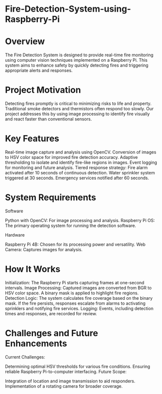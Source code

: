 # Fire-Detection-System-using-Raspberry-Pi
# Overview
The Fire Detection System is designed to provide real-time fire monitoring using computer vision techniques implemented on a Raspberry Pi. This system aims to enhance safety by quickly detecting fires and triggering appropriate alerts and responses.

# Project Motivation
Detecting fires promptly is critical to minimizing risks to life and property. Traditional smoke detectors and thermistors often respond too slowly. Our project addresses this by using image processing to identify fire visually and react faster than conventional sensors.

#  Key Features
Real-time image capture and analysis using OpenCV.
Conversion of images to HSV color space for improved fire detection accuracy.
Adaptive thresholding to isolate and identify fire-like regions in images.
Event logging for monitoring and future analysis.
Tiered response strategy:
Fire alarm activated after 10 seconds of continuous detection.
Water sprinkler system triggered at 30 seconds.
Emergency services notified after 60 seconds.
# System Requirements

   Software
   
   Python with OpenCV: For image processing and analysis.
Raspberry Pi OS: The primary operating system for running the detection software.

   Hardware
   
Raspberry Pi 4B: Chosen for its processing power and versatility.
Web Camera: Captures images for analysis.
# How It Works
Initialization: The Raspberry Pi starts capturing frames at one-second intervals.
Image Processing: Captured images are converted from BGR to HSV color space. A binary mask is applied to highlight fire regions.
Detection Logic:
The system calculates fire coverage based on the binary mask.
If the fire persists, responses escalate from alarms to activating sprinklers and notifying fire services.
Logging: Events, including detection times and responses, are recorded for review.
# Challenges and Future Enhancements
  Current Challenges:
  
Determining optimal HSV thresholds for various fire conditions.
Ensuring reliable Raspberry Pi-to-computer interfacing.
Future Scope:

Integration of location and image transmission to aid responders.
Implementation of a rotating camera for broader coverage.

